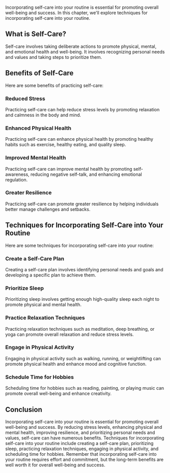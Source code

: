 
Incorporating self-care into your routine is essential for promoting overall well-being and success. In this chapter, we'll explore techniques for incorporating self-care into your routine.

What is Self-Care?
------------------

Self-care involves taking deliberate actions to promote physical, mental, and emotional health and well-being. It involves recognizing personal needs and values and taking steps to prioritize them.

Benefits of Self-Care
---------------------

Here are some benefits of practicing self-care:

### Reduced Stress

Practicing self-care can help reduce stress levels by promoting relaxation and calmness in the body and mind.

### Enhanced Physical Health

Practicing self-care can enhance physical health by promoting healthy habits such as exercise, healthy eating, and quality sleep.

### Improved Mental Health

Practicing self-care can improve mental health by promoting self-awareness, reducing negative self-talk, and enhancing emotional regulation.

### Greater Resilience

Practicing self-care can promote greater resilience by helping individuals better manage challenges and setbacks.

Techniques for Incorporating Self-Care into Your Routine
--------------------------------------------------------

Here are some techniques for incorporating self-care into your routine:

### Create a Self-Care Plan

Creating a self-care plan involves identifying personal needs and goals and developing a specific plan to achieve them.

### Prioritize Sleep

Prioritizing sleep involves getting enough high-quality sleep each night to promote physical and mental health.

### Practice Relaxation Techniques

Practicing relaxation techniques such as meditation, deep breathing, or yoga can promote overall relaxation and reduce stress levels.

### Engage in Physical Activity

Engaging in physical activity such as walking, running, or weightlifting can promote physical health and enhance mood and cognitive function.

### Schedule Time for Hobbies

Scheduling time for hobbies such as reading, painting, or playing music can promote overall well-being and enhance creativity.

Conclusion
----------

Incorporating self-care into your routine is essential for promoting overall well-being and success. By reducing stress levels, enhancing physical and mental health, improving resilience, and prioritizing personal needs and values, self-care can have numerous benefits. Techniques for incorporating self-care into your routine include creating a self-care plan, prioritizing sleep, practicing relaxation techniques, engaging in physical activity, and scheduling time for hobbies. Remember that incorporating self-care into your routine requires effort and commitment, but the long-term benefits are well worth it for overall well-being and success.
